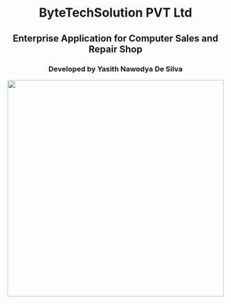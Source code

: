 <h1 align="center">ByteTechSolution PVT Ltd</h1>
<h2 align="center">Enterprise Application for Computer Sales and Repair Shop</h2>
<h3 align="center">Developed by Yasith Nawodya De Silva</h3>

<p align="center">
<img src="https://github.com/user-attachments/assets/2aeee517-cf68-4713-8a42-37ff6908d089" width="500px" height="500px"/>
</p>
